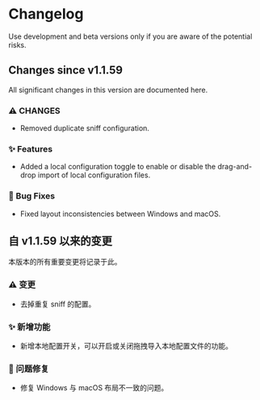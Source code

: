 # Changelog
Use development and beta versions only if you are aware of the potential risks.

## Changes since v1.1.59
All significant changes in this version are documented here.

### ⚠ CHANGES
- Removed duplicate sniff configuration.


### ✨ Features
- Added a local configuration toggle to enable or disable the drag-and-drop import of local configuration files.

### 🐛 Bug Fixes
- Fixed layout inconsistencies between Windows and macOS.

## 自 v1.1.59 以来的变更
本版本的所有重要变更将记录于此。

### ⚠ 变更
- 去掉重复 sniff 的配置。 

### ✨ 新增功能
- 新增本地配置开关，可以开启或关闭拖拽导入本地配置文件的功能。


### 🐛 问题修复
- 修复 Windows 与 macOS 布局不一致的问题。
